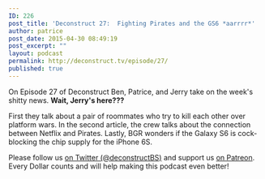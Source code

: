 ```yaml
---
ID: 226
post_title: 'Deconstruct 27:  Fighting Pirates and the GS6 *aarrrr*'
author: patrice
post_date: 2015-04-30 08:49:19
post_excerpt: ""
layout: podcast
permalink: http://deconstruct.tv/episode/27/
published: true
---
```

<p>On Episode 27 of Deconstruct Ben, Patrice, and Jerry take on the week's shitty news. <strong>Wait, Jerry's here???</strong></p>
<p>First they talk about a pair of roommates who try to kill each other over platform wars.  In the second article, the crew talks about the connection between Netflix and Pirates.  Lastly, BGR wonders if the Galaxy S6 is cock-blocking the chip supply for the iPhone 6S.</p>
<p>Please follow us <a href="http://twitter.com/deconstructBS">on Twitter (@deconstructBS)</a> and support us <a href="http://patreon.com/deconstruct">on Patreon</a>. Every Dollar counts and will help making this podcast even better!
</p>